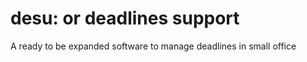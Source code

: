 # **desu**: or **de**adlines **su**pport
A ready to be expanded software to manage deadlines in small office 
